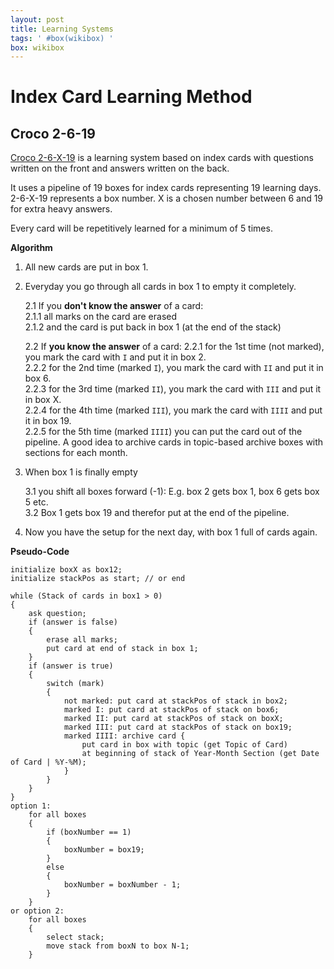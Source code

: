 ```yaml
---
layout: post
title: Learning Systems
tags: ' #box(wikibox) '
box: wikibox
---
```


# Index Card Learning Method


## Croco 2-6-19

[Croco 2-6-X-19](http://www.youtube.com/watch?v=LnU53vjplI0) is a learning system based on index cards with questions written on the front and answers written on the back. 

It uses a pipeline of 19 boxes for index cards representing 19 learning days. 2-6-X-19 represents a box number. X is a chosen number between 6 and 19 for extra heavy answers.

Every card will be repetitively learned for a minimum of 5 times.

**Algorithm**

1. All new cards are put in box 1.
2. Everyday you go through all cards in box 1 to empty it completely.  

	2.1 If you **don't know the answer** of a card:  
	2.1.1 all marks on the card are erased  
	2.1.2 and the card is put back in box 1 (at the end of the stack)  
	
	2.2 If **you know the answer** of a card:
	2.2.1 for the 1st time (not marked), you mark the card with `I` and put it in box 2.  
	2.2.2 for the 2nd time (marked `I`), you mark the card with `II` and put it in box 6.  
	2.2.3 for the 3rd time (marked `II`), you mark the card with `III` and put it in box X.  
	2.2.4 for the 4th time (marked `III`), you mark the card with `IIII` and put it in box 19.  
	2.2.5 for the 5th time (marked `IIII`) you can put the card out of the pipeline. A good idea to archive cards in topic-based archive boxes with sections for each month.

3. When box 1 is finally empty

	3.1 you shift all boxes forward (-1): E.g. box 2 gets box 1, box 6 gets box 5 etc.  
	3.2 Box 1 gets box 19 and therefor put at the end of the pipeline.

4. Now you have the setup for the next day, with box 1 full of cards again.

**Pseudo-Code**

	initialize boxX as box12;
	initialize stackPos as start; // or end

	while (Stack of cards in box1 > 0)
	{
		ask question;
		if (answer is false)
		{
			erase all marks;
			put card at end of stack in box 1;
		}
		if (answer is true)
		{
			switch (mark)
			{
				not marked: put card at stackPos of stack in box2;
				marked I: put card at stackPos of stack on box6;
				marked II: put card at stackPos of stack on boxX;
				marked III: put card at stackPos of stack on box19;
				marked IIII: archive card {
					put card in box with topic (get Topic of Card) 
					at beginning of stack of Year-Month Section (get Date of Card | %Y-%M);
				}
			}
		}
	}
	option 1:
		for all boxes
		{
			if (boxNumber == 1)
			{
				boxNumber = box19;
			}
			else
			{
				boxNumber = boxNumber - 1;
			}
		}
	or option 2:
		for all boxes
		{
			select stack;
			move stack from boxN to box N-1;
		}
